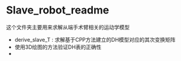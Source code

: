 # Slave_robot_readme

这个文件夹主要用来求解从端手术臂相关的运动学模型

* derive_slave_T : 求解基于CPP方法建立的DH模型对应的其次变换矩阵
* 使用3D绘图的方法验证DH表的正确性
* 